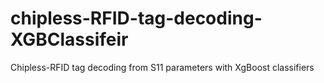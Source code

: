 # chipless-RFID-tag-decoding-XGBClassifeir
Chipless-RFID tag decoding from S11 parameters with XgBoost classifiers

